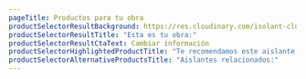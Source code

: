 ```yaml
---
pageTitle: Productos para tu obra
productSelectorResultBackground: https://res.cloudinary.com/isolant-cloudinary/image/upload/v1633691296/website-2021/globals/isolant-aislantes-fondo-lineas-oscuras.jpg
productSelectorResultTitle: "Esta es tu obra:"
productSelectorResultCtaText: Cambiar información
productSelectorHighlightedProductTitle: "Te recomendamos este aislante:"
productSelectorAlternativeProductsTitle: "Aislantes relacionados:"
---
```

